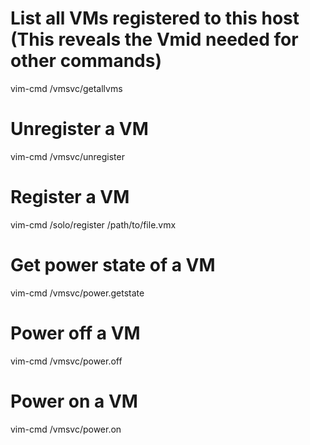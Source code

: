 # List all VMs registered to this host (This reveals the Vmid needed for other commands)
vim-cmd /vmsvc/getallvms

# Unregister a VM
vim-cmd /vmsvc/unregister <Vmid>

# Register a VM
vim-cmd /solo/register /path/to/file.vmx

# Get power state of a VM
vim-cmd /vmsvc/power.getstate <Vimid>

# Power off a VM
vim-cmd /vmsvc/power.off <Vmid>

# Power on a VM
vim-cmd /vmsvc/power.on <Vmid>
